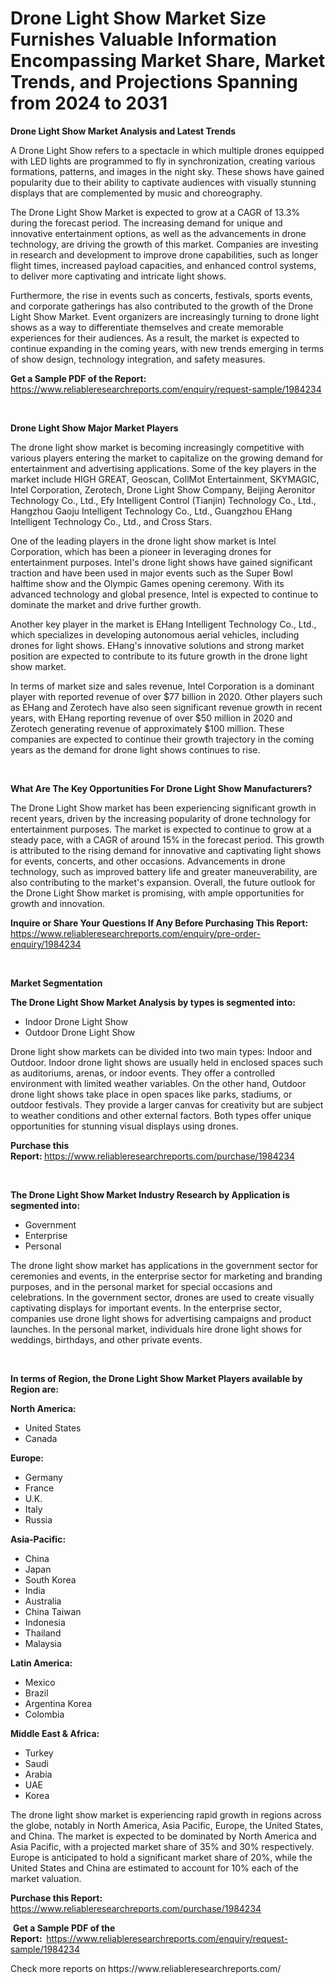 <p><h1>Drone Light Show Market Size Furnishes Valuable Information Encompassing Market Share, Market Trends, and Projections Spanning from 2024 to 2031</h1></p><p><strong>Drone Light Show Market Analysis and Latest Trends</strong></p>
<p><p>A Drone Light Show refers to a spectacle in which multiple drones equipped with LED lights are programmed to fly in synchronization, creating various formations, patterns, and images in the night sky. These shows have gained popularity due to their ability to captivate audiences with visually stunning displays that are complemented by music and choreography.</p><p>The Drone Light Show Market is expected to grow at a CAGR of 13.3% during the forecast period. The increasing demand for unique and innovative entertainment options, as well as the advancements in drone technology, are driving the growth of this market. Companies are investing in research and development to improve drone capabilities, such as longer flight times, increased payload capacities, and enhanced control systems, to deliver more captivating and intricate light shows.</p><p>Furthermore, the rise in events such as concerts, festivals, sports events, and corporate gatherings has also contributed to the growth of the Drone Light Show Market. Event organizers are increasingly turning to drone light shows as a way to differentiate themselves and create memorable experiences for their audiences. As a result, the market is expected to continue expanding in the coming years, with new trends emerging in terms of show design, technology integration, and safety measures.</p></p>
<p><strong>Get a Sample PDF of the Report:&nbsp;</strong> <a href="https://www.reliableresearchreports.com/enquiry/request-sample/1984234">https://www.reliableresearchreports.com/enquiry/request-sample/1984234</a></p>
<p>&nbsp;</p>
<p><strong>Drone Light Show Major Market Players</strong></p>
<p><p>The drone light show market is becoming increasingly competitive with various players entering the market to capitalize on the growing demand for entertainment and advertising applications. Some of the key players in the market include HIGH GREAT, Geoscan, CollMot Entertainment, SKYMAGIC, Intel Corporation, Zerotech, Drone Light Show Company, Beijing Aeronitor Technology Co., Ltd., Efy Intelligent Control (Tianjin) Technology Co., Ltd., Hangzhou Gaoju Intelligent Technology Co., Ltd., Guangzhou EHang Intelligent Technology Co., Ltd., and Cross Stars.</p><p>One of the leading players in the drone light show market is Intel Corporation, which has been a pioneer in leveraging drones for entertainment purposes. Intel's drone light shows have gained significant traction and have been used in major events such as the Super Bowl halftime show and the Olympic Games opening ceremony. With its advanced technology and global presence, Intel is expected to continue to dominate the market and drive further growth.</p><p>Another key player in the market is EHang Intelligent Technology Co., Ltd., which specializes in developing autonomous aerial vehicles, including drones for light shows. EHang's innovative solutions and strong market position are expected to contribute to its future growth in the drone light show market.</p><p>In terms of market size and sales revenue, Intel Corporation is a dominant player with reported revenue of over $77 billion in 2020. Other players such as EHang and Zerotech have also seen significant revenue growth in recent years, with EHang reporting revenue of over $50 million in 2020 and Zerotech generating revenue of approximately $100 million. These companies are expected to continue their growth trajectory in the coming years as the demand for drone light shows continues to rise.</p></p>
<p>&nbsp;</p>
<p><strong>What Are The Key Opportunities For Drone Light Show Manufacturers?</strong></p>
<p><p>The Drone Light Show market has been experiencing significant growth in recent years, driven by the increasing popularity of drone technology for entertainment purposes. The market is expected to continue to grow at a steady pace, with a CAGR of around 15% in the forecast period. This growth is attributed to the rising demand for innovative and captivating light shows for events, concerts, and other occasions. Advancements in drone technology, such as improved battery life and greater maneuverability, are also contributing to the market's expansion. Overall, the future outlook for the Drone Light Show market is promising, with ample opportunities for growth and innovation.</p></p>
<p><strong>Inquire or Share Your Questions If Any Before Purchasing This Report:</strong> <a href="https://www.reliableresearchreports.com/enquiry/pre-order-enquiry/1984234">https://www.reliableresearchreports.com/enquiry/pre-order-enquiry/1984234</a></p>
<p>&nbsp;</p>
<p><strong>Market Segmentation</strong></p>
<p><strong>The Drone Light Show Market Analysis by types is segmented into:</strong></p>
<p><ul><li>Indoor Drone Light Show</li><li>Outdoor Drone Light Show</li></ul></p>
<p><p>Drone light show markets can be divided into two main types: Indoor and Outdoor. Indoor drone light shows are usually held in enclosed spaces such as auditoriums, arenas, or indoor events. They offer a controlled environment with limited weather variables. On the other hand, Outdoor drone light shows take place in open spaces like parks, stadiums, or outdoor festivals. They provide a larger canvas for creativity but are subject to weather conditions and other external factors. Both types offer unique opportunities for stunning visual displays using drones.</p></p>
<p><strong>Purchase this Report:&nbsp;</strong><a href="https://www.reliableresearchreports.com/purchase/1984234">https://www.reliableresearchreports.com/purchase/1984234</a></p>
<p>&nbsp;</p>
<p><strong>The Drone Light Show Market Industry Research by Application is segmented into:</strong></p>
<p><ul><li>Government</li><li>Enterprise</li><li>Personal</li></ul></p>
<p><p>The drone light show market has applications in the government sector for ceremonies and events, in the enterprise sector for marketing and branding purposes, and in the personal market for special occasions and celebrations. In the government sector, drones are used to create visually captivating displays for important events. In the enterprise sector, companies use drone light shows for advertising campaigns and product launches. In the personal market, individuals hire drone light shows for weddings, birthdays, and other private events.</p></p>
<p>&nbsp;</p>
<p><strong>In terms of Region, the Drone Light Show Market Players available by Region are:</strong></p>
<p>
    <p> <strong> North America: </strong>
        <ul>
            <li>United States</li>
            <li>Canada</li>
        </ul>
        </p> 
    <p> <strong> Europe: </strong>
        <ul>
            <li>Germany</li>
            <li>France</li>
            <li>U.K.</li>
            <li>Italy</li>
            <li>Russia</li>
        </ul>
        </p> 
    <p> <strong> Asia-Pacific: </strong>
        <ul>
            <li>China</li>
            <li>Japan</li>
            <li>South Korea</li>
            <li>India</li>
            <li>Australia</li>
            <li>China Taiwan</li>
            <li>Indonesia</li>
            <li>Thailand</li>
            <li>Malaysia</li>
        </ul>
        </p> 
    <p> <strong> Latin America: </strong>
        <ul>
            <li>Mexico</li>
            <li>Brazil</li>
            <li>Argentina Korea</li>
            <li>Colombia</li>
        </ul>
        </p> 
    <p> <strong> Middle East & Africa: </strong>
        <ul>
            <li>Turkey</li>
            <li>Saudi</li>
            <li>Arabia</li>
            <li>UAE</li>
            <li>Korea</li>
        </ul>
    </p>
    </p>
<p><p>The drone light show market is experiencing rapid growth in regions across the globe, notably in North America, Asia Pacific, Europe, the United States, and China. The market is expected to be dominated by North America and Asia Pacific, with a projected market share of 35% and 30% respectively. Europe is anticipated to hold a significant market share of 20%, while the United States and China are estimated to account for 10% each of the market valuation.</p></p>
<p><strong>Purchase this Report: </strong><a href="https://www.reliableresearchreports.com/purchase/1984234">https://www.reliableresearchreports.com/purchase/1984234</a></p>
<p>&nbsp;<strong>Get a Sample PDF of the Report:&nbsp;&nbsp;</strong><a href="https://www.reliableresearchreports.com/enquiry/request-sample/1984234">https://www.reliableresearchreports.com/enquiry/request-sample/1984234</a></p>
<p><strong></strong></p>
<p>Check more reports on https://www.reliableresearchreports.com/</p>